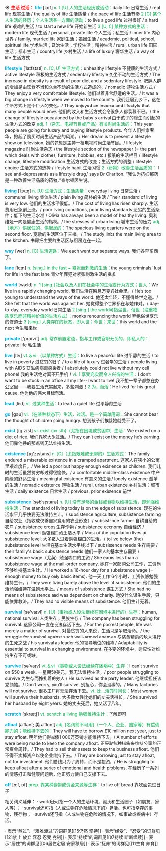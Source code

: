 ☀ <font color="red">**生活 过活：**</font>
<font color="sky blue">**life**</font> [laɪf] 
<font color="#00b050">n. 1 [U] 人的生活经历或活动：</font>daily life 日常生活 / real life 现实生活 / the quality of life 生活质量 / the pace of life 生活节奏 <font color="#00b050">2 [C] 某个人生活的经历；个人生活某一方面的活动：</font>to live a good life 过得很好 / a hard life 艰难的生活 / to start a new life 开始新生活 <font color="#00b050">3 [U, C] 某种方式的生活：</font>modern life 现代生活 / personal, private life 个人生活；私生活 / inner life 内心世界 / family, married life 家庭生活；婚姻生活 / academic, political, school, spiritual life 学术生活；政治生活；学校生活；精神生活 / rural, urban life 田园生活；都市生活 / country life 乡村生活 / a life of luxury 奢华生活 / a way of life 生活方式
           
<font color="sky blue">**lifestyle**</font> [ˈlaɪfstaɪl]
<font color="#00b050">n. [C, U] 生活方式：</font>unhealthy lifestyle 不健康的生活方式 / active lifestyle 积极的生活方式 / sedentary lifestyle 久坐不动的生活方式 / The increase in obesity is a result of poor diet and a sedentary lifestyle. 肥胖人群的增加是由饮食不当和久坐不动的生活方式造成的。/ nomadic 游牧生活方式 / They enjoy a very comfortable lifestyle. 他们过着非常舒适的生活。/ It was a big change in lifestyle when we moved to the country. 我们迁居到乡下，这在生活方式上是个巨大的变化。/ They enjoyed an income and lifestyle that many people would envy. 他们的收入和生活方式会令很多人都羡慕不已。/ the change of lifestyle occasioned by the baby's arrival 由于孩子的降生而引起的生活方式的改变 <font color="#00b050">adj. 1（杂志、电视节目或产品）有关时尚生活的：</font>This year people are going for luxury and buying lifestyle products. 今年人们推崇奢华，掀起了购买时尚生活产品的风潮。/ Her dream is to present a lifestyle show on television. 她的梦想是主持一档电视时尚生活节目。/ lifestyle magazine 时尚生活杂志 / the lifestyle section of the newspaper (= the part which deals with clothes, furniture, hobbies, etc.) 报纸的生活栏目 / lifestyle change, lifestyle modification 生活方式的改变；生活方式的调整 / lifestyle choice 生活方式的选择 / lifestyle habit 生活习惯 <font color="#00b050">2（药物）改善生活品质的：</font>'I see anti-depressants as a lifestyle drug,' says Dr Charlton. “我认为抗抑郁药是一种改善生活品质的药物，”查尔顿医生说。
           
<font color="sky blue">**living**</font> [ˈlɪvɪŋ]
<font color="#00b050">n. [U] 生活方式；生活质量：</font>everyday living 日常生活 / communal living 集体生活 / plain living 简朴的生活 / Their standard of living is very low. 他们的生活水平很低。/ The cost of living has risen sharply. 生活费用已急剧上涨。/ poor living conditions, poor living standards 恶劣的生活条件；低下的生活水准 / Olivia has always been a model of healthy living. 奥利维娅一向是健康生活的楷模。/ the stresses of urban living 城市生活的压力 <font color="#00b050">adj.（地方）供居住的、供起居的：</font>The spacious living quarters were on the second floor. 宽敞的生活区位于三楼。/ The study links the main living area to the kitchen. 书房把主要的生活区与厨房连在一起。

<font color="sky blue">**way**</font> [weɪ] 
<font color="#00b050">n. [C] 生活道路：</font>We each went our separate ways. 我们各奔东西了。
           
<font color="sky blue">**lane**</font> [leɪn]
<font color="#00b050">n. [sing.] in the fast ~ 紧张而刺激的生活：</font>the young criminals' lust for life in the fast lane 青少年罪犯对紧张刺激生活的贪求

<font color="sky blue">**world**</font> [wə:ld] 
<font color="#00b050">n. 1 [sing.] 社会以及人们在社会中的生活或行为方式；世人：</font>We live in a rapidly changing world. 我们生活在瞬息万变的社会里。/ He’s too young to understand the ways of the world. 他还太年轻，不懂得处世之道。/ She felt that the world was against her. 她觉得整个世界都在与她作对。/ day-to-day, everyday world 日常生活 <font color="#00b050">2 [sing.] the world可指尘世，俗世（注重物质享乐而非精神价值的生活方式）：</font>monks renouncing the world 弃绝俗世享乐的修道士 <font color="#00b050">3 [sing.] 人类存在的状态，即人世；今世；来世：</font>this world and the next 今生和来世

<font color="sky blue">**private**</font> ['praɪvɪt] 
<font color="#00b050">adj. 常作前置定语，指与工作或官职无关的，即私人的：</font>private life 私生活

<font color="sky blue">**live**</font> [lɪv] 
<font color="#00b050">vt.＆vi.（以某种方式）生活：</font>to live a peaceful life 过平静的生活 / to live in poverty 过贫穷的日子 / to a life of luxury 过奢华的生活 / people living with AIDS 艾滋病病毒感染者 / I absolutely could not live without my cell phone! 我的生活绝对离不开手机！<font color="#00b050">vi. 1 享受充实而令人兴奋的生活：</font>I don’t want to be stuck in an office all my life--I want to live! 我不想一辈子都憋在办公室里——我要生活充实起来，多些刺激！<font color="#00b050">2 为…而活：</font>He lived for his great cause. 他为他的伟大目标而活。

<font color="sky blue">**lead**</font> [li:d] 
<font color="#00b050">vt. 过某种生活：</font>to lead a quiet life 过平静的生活

<font color="sky blue">**go**</font> [ɡəʊ] 
<font color="#00b050">vi.（在某种状态下）生活，过活。是一个简单用词：</font>She cannot bear the thought of children going hungry. 想到孩子们挨饿她就受不了。

<font color="sky blue">**exist**</font> [ɪɡ'zɪst] 
<font color="#00b050">vi. exist (on sth)（尤指在困境或贫困中）生活：</font>We existed on a diet of rice. 我们靠吃大米过活。/ They can’t exist on the money he’s earning. 他们靠他挣的那点钱无法维持生活。

<font color="sky blue">**existence**</font> [ɪɡ'zɪstəns] 
<font color="#00b050">n. [C]（尤指艰难或无聊的）生活方式：</font>The family endured a miserable existence in a cramped apartment. 这家人在狭小的公寓里艰难度日。/ We led a poor but happy enough existence as children. 我们儿时的生活虽然贫穷却过得很愉快。/ a comfortable middle-class existence 中产阶级的舒适生活 / meaningful existence 有意义的生活 / lonely existence 孤单的生活 / nomadic existence 游牧生活 / rural, urban existence 乡村生活；城市生活 / daily existence 日常生活 / previous, prior existence 前世
           
<font color="sky blue">**subsistence**</font> [səbˈsɪstəns]
<font color="#00b050">n. [U] 没有足够的金钱或食物以维持生活，即勉强维持生活：</font>The standard of living today is on the edge of subsistence. 现在的生活水平几乎快要无法维持生计。/ subsistence agriculture, subsistence farming 自给农业（指收成仅够自家食用的农业形态）/ subsistence farmer 自耕自给的农户 / subsistence crops 生存作物 / subsistence economy 自给经济 / subsistence level 勉强糊口的生活水平 / Most of the population lives at subsistence level. 大多数人过着勉强糊口的生活。/ to live below (the) subsistence level 生活在基本生活水平线以下 / subsistence needs 生存需要 / their family's basic subsistence needs 他们一家人的基本生存需要 / subsistence wage（尤英）勉强糊口的工资 / She earns less than a subsistence wage at the mail-order company. 她在一家邮购公司工作，工资尚不够维持基本生计。/ He worked a 16-hour day for a subsistence wage (= enough money to buy only basic items). 他一天工作16个小时，工资仅够勉强维持生计。/ They were living barely above the level of subsistence. 他们的生活勉强维持在温饱水平上。/ means of subsistence 谋生方式 / She had no means of subsistence and was dependent on charity. 她没什么谋生手段，只能依靠救济。/ They had no visible means of subsistence. 他们生计无着。

<font color="sky blue">**survival**</font> [sə'vaɪvl] 
<font color="#00b050">n. [U]（事物或人设法继续在困境中进行的）生存：</font>human, national survival 人类生存；民族生存 / The company has been struggling for survival. 这家公司一直在设法存活下去。/ For the poorest people, life was merely a matter of survival. 对最贫穷的人来说，生活只是争取活命。/ the struggle for survival against such well-armed enemies 与装备精良的敌人进行的生死之战 / his survival as leader 他的领导地位的维持 / Adaptability is essential to survival in a changing environment. 在多变的环境中，适应性对维持生存不可或缺。

<font color="sky blue">**survive**</font> [sə'vaɪv] 
<font color="#00b050">vt.＆vi.（事物或人设法继续在困境中）生存：</font>I can’t survive on $50 a week. 一星期50美元，我无法维持生活。/ poor people struggling to survive 为生存而挣扎着的穷人 / He survived as the party leader. 他继续担任该党领袖。/ Don’t worry, you’ll survive. 别担心，你会没事的。/ Many factories will not survive. 很多工厂将无法存活下去。<font color="#00b050">vt. 比…活的时间长：</font>Most women will survive their husbands. 大多数女性比她们的丈夫活得长。/ She survived her husband by eight years. 她的丈夫死后，她又活了八年。

<font color="sky blue">**scratch**</font> [skrætʃ] 
<font color="#00b050">vt. scratch a living 勉强维持生计：</font>了解即可
           
<font color="sky blue">**afloat**</font> [əˈfləʊt; 美 əˈfloʊt]
<font color="#00b050">adj. [名词前不可用]（一个人、企业、国家等）有偿债能力的；能维持下去的：</font>They will have to borrow £10 million next year, just to stay afloat. 明年他们得举债1 000万英镑才能维持下去。/ A number of efforts were being made to keep the company afloat. 正采取各种措施来维持公司的正常资金周转。/ They had to sell their assets to keep the business afloat. 他们不得不卖掉资产以使企业维持下去。/ They are borrowing just to stay afloat, not for investment. 他们借钱只为了周转，而不是投资。/ He is struggling to keep afloat after a series of emotional and health problems. 在经历了一系列的情感打击和健康问题后，他正努力使自己支撑下去。

<font color="sky blue">**off**</font> [ɔ:f, ɒf] 
<font color="#00b050">prep. 靠某种食物或资金来源等生存：</font>to live off bread 靠吃面包过日子

相关词义延伸：
· world还可指一个人的生活环境、阅历和生活圈子（如朋友、家人等）；
· survival还可指（人或生物在危险情况下的）存活。也可指幸存的事物，残存物；
· survive还可指（人或生物在危险的情况下，如事故或疾病中）存活。

· 表示“熬过”、“艰难渡过”的词群见[[15仍然 坚持]]
· 表示“经受”、“忍受”的词群见[[21禁止 放弃 容忍 忍受 克制]]
· 表示“持续”的词群见[[07持续 断断续续]]
· 表示“居住”的词群见[[06居住定居 安家移居]]
· 表示“抚养”的词群见[[11生育 养育]]
